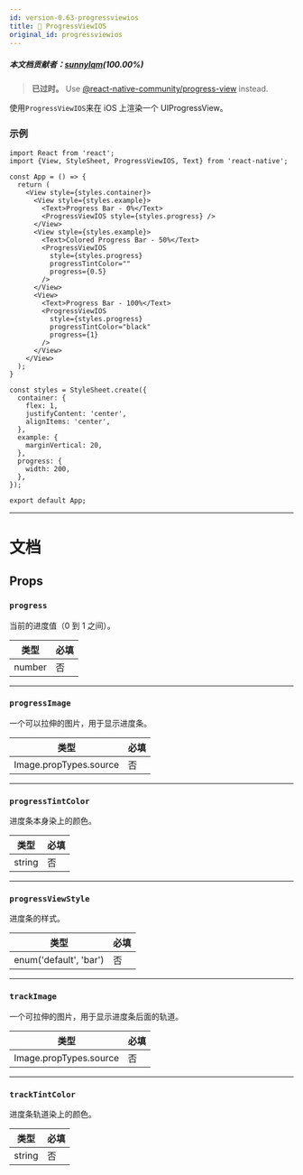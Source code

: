 ```yaml
---
id: version-0.63-progressviewios
title: 🚧 ProgressViewIOS
original_id: progressviewios
---
```


##### 本文档贡献者：[sunnylqm](https://github.com/search?q=sunnylqm%40qq.com+in%3Aemail&type=Users)(100.00%)

> **已过时。** Use [@react-native-community/progress-view](https://github.com/react-native-community/progress-view) instead.

使用`ProgressViewIOS`来在 iOS 上渲染一个 UIProgressView。

### 示例

```SnackPlayer name=ProgressViewIOS&supportedPlatforms=ios
import React from 'react';
import {View, StyleSheet, ProgressViewIOS, Text} from 'react-native';

const App = () => {
  return (
    <View style={styles.container}>
      <View style={styles.example}>
        <Text>Progress Bar - 0%</Text>
        <ProgressViewIOS style={styles.progress} />
      </View>
      <View style={styles.example}>
        <Text>Colored Progress Bar - 50%</Text>
        <ProgressViewIOS
          style={styles.progress}
          progressTintColor=""
          progress={0.5}
        />
      </View>
      <View>
        <Text>Progress Bar - 100%</Text>
        <ProgressViewIOS
          style={styles.progress}
          progressTintColor="black"
          progress={1}
        />
      </View>
    </View>
  );
}

const styles = StyleSheet.create({
  container: {
    flex: 1,
    justifyContent: 'center',
    alignItems: 'center',
  },
  example: {
    marginVertical: 20,
  },
  progress: {
    width: 200,
  },
});

export default App;
```

---

# 文档

## Props

### `progress`

当前的进度值（0 到 1 之间）。

| 类型   | 必填 |
| ------ | ---- |
| number | 否   |

---

### `progressImage`

一个可以拉伸的图片，用于显示进度条。

| 类型                   | 必填 |
| ---------------------- | ---- |
| Image.propTypes.source | 否   |

---

### `progressTintColor`

进度条本身染上的颜色。

| 类型   | 必填 |
| ------ | ---- |
| string | 否   |

---

### `progressViewStyle`

进度条的样式。

| 类型                   | 必填 |
| ---------------------- | ---- |
| enum('default', 'bar') | 否   |

---

### `trackImage`

一个可拉伸的图片，用于显示进度条后面的轨道。

| 类型                   | 必填 |
| ---------------------- | ---- |
| Image.propTypes.source | 否   |

---

### `trackTintColor`

进度条轨道染上的颜色。

| 类型   | 必填 |
| ------ | ---- |
| string | 否   |

